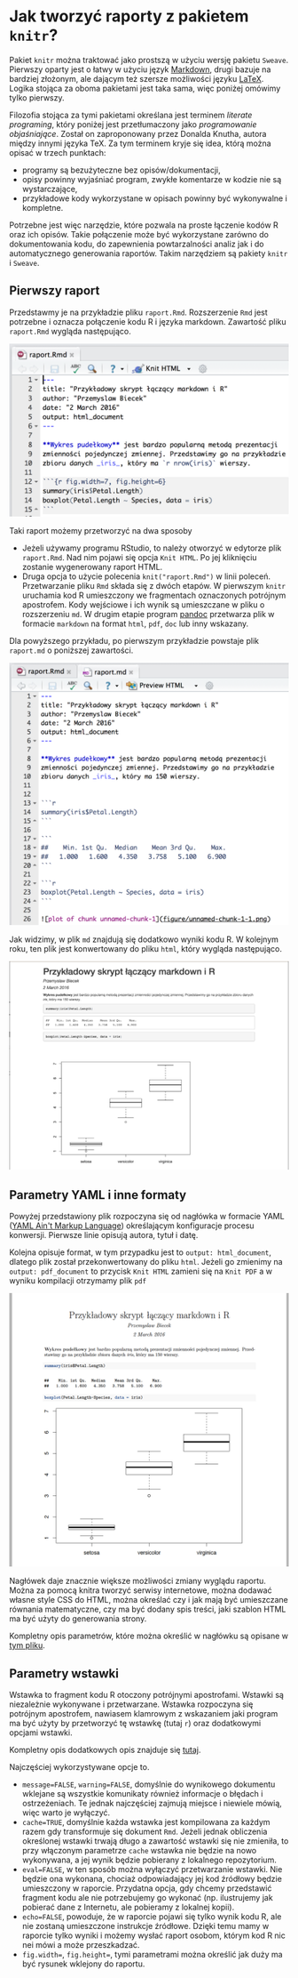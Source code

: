 # Jak tworzyć raporty z pakietem `knitr`? 

Pakiet `knitr` można traktować jako prostszą w użyciu wersję pakietu `Sweave`. Pierwszy oparty jest o łatwy w użyciu język [Markdown](https://pl.wikipedia.org/wiki/Markdown), drugi bazuje na bardziej złożonym, ale dającym też szersze możliwości języku [LaTeX](https://pl.wikipedia.org/wiki/LaTeX). Logika stojąca za oboma pakietami jest taka sama, więc poniżej omówimy tylko pierwszy.

Filozofia stojąca za tymi pakietami określana jest terminem *literate programing*, który poniżej jest  przetłumaczony jako *programowanie objaśniające*. Został on zaproponowany przez Donalda Knutha, autora między innymi języka TeX. Za tym terminem kryje się idea, którą można opisać w trzech punktach:

* programy są bezużyteczne bez opisów/dokumentacji,
* opisy powinny wyjaśniać program, zwykłe komentarze w kodzie nie są wystarczające,
* przykładowe kody wykorzystane w opisach powinny być wykonywalne i kompletne.

Potrzebne jest więc narzędzie, które pozwala na proste łączenie kodów R oraz ich opisów. Takie połączenie może być wykorzystane zarówno do dokumentowania kodu, do zapewnienia powtarzalności analiz jak i do automatycznego generowania raportów. Takim narzędziem są pakiety `knitr` i `Sweave`.

## Pierwszy raport

Przedstawmy je na przykładzie pliku `raport.Rmd`. Rozszerzenie `Rmd` jest potrzebne i oznacza połączenie kodu R i języka markdown.
Zawartość pliku `raport.Rmd` wygląda następująco.

![Przykładowy skrypt Rmd](rysunki/knitr0.png)

Taki raport możemy przetworzyć na dwa sposoby

* Jeżeli używamy programu RStudio, to należy otworzyć w edytorze plik `raport.Rmd`. Nad nim pojawi się opcja `Knit HTML`. Po jej kliknięciu zostanie wygenerowany raport HTML.
* Druga opcja to użycie polecenia `knit("raport.Rmd")` w linii poleceń. 
Przetwarzanie pliku `Rmd` składa się z dwóch etapów. W pierwszym `knitr` uruchamia kod R umieszczony we fragmentach oznaczonych potrójnym apostrofem. Kody wejściowe i ich wynik są umieszczane w pliku o rozszerzeniu `md`. W drugim etapie program [pandoc](http://pandoc.org/) przetwarza plik w formacie `markdown` na format `html`, `pdf`, `doc` lub inny wskazany.

Dla powyższego przykładu, po pierwszym przykładzie powstaje plik `raport.md` o poniższej zawartości.

![Przykładowy raport w md](rysunki/knitr1.png)

Jak widzimy, w plik `md` znajdują się dodatkowo wyniki kodu R.
W kolejnym roku, ten plik jest konwertowany do pliku `html`, który wygląda następująco.

![Przykładowy raport w knitr](rysunki/knitr.png)

## Parametry YAML i inne formaty

Powyżej przedstawiony plik rozpoczyna się od nagłówka w formacie YAML ([YAML Ain't Markup Language](https://pl.wikipedia.org/wiki/YAML)) określającym konfiguracje procesu konwersji. Pierwsze linie opisują autora, tytuł i datę. 

Kolejna opisuje format, w tym przypadku jest to `output: html_document`, dlatego plik został przekonwertowany do pliku `html`. 
Jeżeli go zmienimy na `output: pdf_document` to przycisk `Knit HTML` zamieni się na `Knit PDF` a w wyniku kompilacji otrzymamy plik `pdf` 

![Przykładowy raport w formacie pdf](rysunki/knitr2.png)

Nagłówek daje znacznie większe możliwości zmiany wyglądu raportu. Można za pomocą knitra tworzyć serwisy internetowe, można dodawać własne style CSS do HTML, można określać czy i jak mają być umieszczane równania matematyczne, czy ma być dodany spis treści, jaki szablon HTML ma być użyty do generowania strony. 

Kompletny opis parametrów, które można określić w nagłówku są opisane w [tym pliku](http://rmarkdown.rstudio.com/html_document_format.html).

## Parametry wstawki 

Wstawka to fragment kodu R otoczony potrójnymi apostrofami. Wstawki są niezależnie wykonywane i przetwarzane. Wstawka rozpoczyna się potrójnym apostrofem, nawiasem klamrowym z wskazaniem jaki program ma być użyty by przetworzyć tę wstawkę (tutaj `r`) oraz dodatkowymi opcjami wstawki.

Kompletny opis dodatkowych opis znajduje się [tutaj](http://yihui.name/knitr/options/).

Najczęściej wykorzystywane opcje to.

* `message=FALSE`, `warning=FALSE`, domyślnie do wynikowego dokumentu wklejane są wszystkie komunikaty również informacje o błędach i ostrzeżeniach. Te jednak najczęściej zajmują miejsce i niewiele mówią, więc warto je wyłączyć.
* `cache=TRUE`, domyślnie każda wstawka jest kompilowana za każdym razem gdy transformuje się dokument `Rmd`. Jeżeli jednak obliczenia określonej wstawki trwają długo a zawartość wstawki się nie zmieniła, to przy włączonym parametrze `cache` wstawka nie będzie na nowo wykonywana, a jej wynik będzie pobierany z lokalnego repozytorium.
* `eval=FALSE`, w ten sposób można wyłączyć przetwarzanie wstawki. Nie będzie ona wykonana, chociaż odpowiadający jej kod źródłowy będzie umieszczony w raporcie. Przydatna opcja, gdy chcemy przedstawić fragment kodu ale nie potrzebujemy go wykonać (np. ilustrujemy jak pobierać dane z Internetu, ale pobieramy z lokalnej kopii).
* `echo=FALSE`, powoduje, że w raporcie pojawi się tylko wynik kodu R, ale nie zostaną umieszczone instrukcje źródłowe. Dzięki temu mamy w raporcie tylko wyniki i możemy wysłać raport osobom, którym kod R nic nei mówi a może przeszkadzać.
* `fig.width=`, `fig.height=`, tymi parametrami można określić jak duży ma być rysunek wklejony do raportu.


